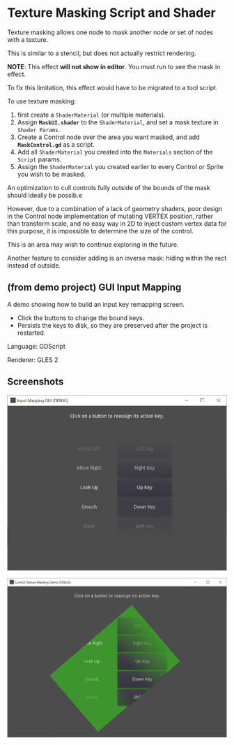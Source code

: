 # Texture Masking Script and Shader

Texture masking allows one node to mask another node or set of nodes with a texture.

This is similar to a stencil, but does not actually restrict rendering.

**NOTE**: This effect **will not show in editor**. You must run to see the mask in effect.

To fix this limitation, this effect would have to be migrated to a tool script.

To use texture masking:

1. first create a `ShaderMaterial` (or multiple materials).
2. Assign **`MaskUI.shader`** to the `ShaderMaterial`, and set a mask texture in `Shader Params`.
3. Create a Control node over the area you want masked, and add **`MaskControl.gd`** as a script.
4. Add all `ShaderMaterial` you created into the `Materials` section of the `Script` params.
5. Assign the `ShaderMaterial` you created earlier to every Control or Sprite you wish to be masked.

An optimization to cull controls fully outside of the bounds of the mask should ideally be possib.e

However, due to a combination of a lack of geometry shaders, poor design in the Control
node implementation of mutating VERTEX position, rather than transform scale, and no easy way in 2D
to inject custom vertex data for this purpose, it is impossible to determine the size of the control.

This is an area may wish to continue exploring in the future.

Another feature to consider adding is an inverse mask: hiding within the rect instead of outside.

## (from demo project) GUI Input Mapping

A demo showing how to build an input key remapping screen.

- Click the buttons to change the bound keys.
- Persists the keys to disk, so they are preserved
  after the project is restarted.

Language: GDScript

Renderer: GLES 2

## Screenshots

![Screenshot](screenshots/masked_ui_example.png)

![Screenshot](screenshots/mask_example.png)
